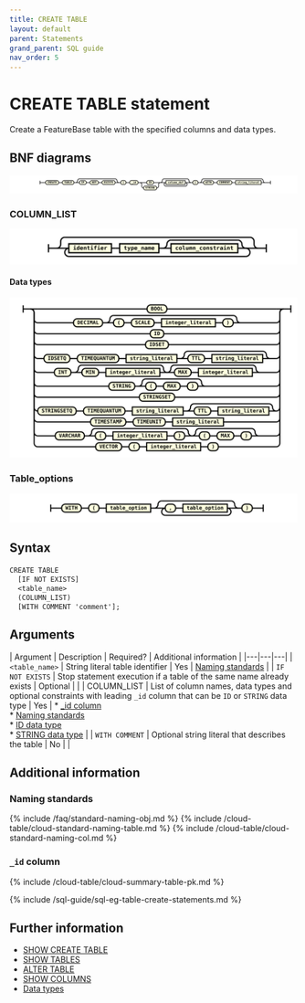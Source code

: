 ```yaml
---
title: CREATE TABLE
layout: default
parent: Statements
grand_parent: SQL guide
nav_order: 5
---
```


# CREATE TABLE statement

Create a FeatureBase table with the specified columns and data types.

## BNF diagrams

![expr](/assets/images/sql-guide/create_table_stmt.svg)

### COLUMN_LIST
![expr](/assets/images/sql-guide/column_def.svg)

#### Data types
![expr](/assets/images/sql-guide/type_name.svg)

### Table_options
![expr](/assets/images/sql-guide/table_options.svg)

## Syntax

```
CREATE TABLE
  [IF NOT EXISTS]
  <table_name>
  (COLUMN_LIST)
  [WITH COMMENT 'comment'];
```

## Arguments

| Argument | Description | Required? | Additional information |
|---|---|---|
| `<table_name>` | String literal table identifier | Yes | [Naming standards](#naming-standards) |
| `IF NOT EXISTS` | Stop statement execution if a table of the same name already exists | Optional |  |
| COLUMN_LIST | List of column names, data types and optional constraints with leading `_id` column that can be `ID` or `STRING` data type | Yes | * [_id column](#_id-column)<br/>* [Naming standards](#naming-standards)<br/>* [ID data type](/docs/sql-guide/data-types/data-types-id)<br/>* [STRING data type](/docs/sql-guide/data-types/data-type-string) |
| `WITH COMMENT` | Optional string literal that describes the table | No |  |

## Additional information

### Naming standards

{% include /faq/standard-naming-obj.md %}
{% include /cloud-table/cloud-standard-naming-table.md %}
{% include /cloud-table/cloud-standard-naming-col.md %}

### `_id` column

{% include /cloud-table/cloud-summary-table-pk.md %}

<!--next include has heading "CREATE TABLE examples"-->

{% include /sql-guide/sql-eg-table-create-statements.md %}

<!--original create table statements to be reviewed as they may already be included above

{% include /sql-guide/table-create-prod-sale-string-eg.md %}

### CREATE TABLE with integer constraints

{% include /sql-guide/table-create-integer-constraints-eg.md%}

### CREATE TABLE with STRINGSET data type

{% include /sql-guide/table-create-stringset-datatype-eg.md %}

{% include /sql-guide/table-create-segments-eg.md %}

{% include /sql-guide/create-table-with-stringsetq-timeq.md %}

### CREATE TABLE with TIMEQUANTUM constraints

{% include /sql-guide/table-create-timequantum-eg.md %}

### CREATE TABLE with vector array

* [CREATE TABLE with VECTOR data type column](/docs/sql-guide/examples/sql-eg-table/sql-eg-table-create-cosvec-target)

### CREATE TABLE with all column types

{% include /sql-guide/table-create-types-all-eg.md %}
-->

## Further information

* [SHOW CREATE TABLE](/docs/sql-guide/statements/statement-table-create-show)
* [SHOW TABLES](/docs/sql-guide/statements/statement-tables-show)
* [ALTER TABLE](/docs/sql-guide/statements/statement-table-alter)
* [SHOW COLUMNS](/docs/sql-guide/statements/statement-columns-show)
* [Data types](/docs/sql-guide/data-types/data-types-home)
